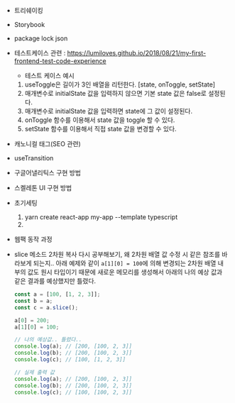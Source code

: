 - 트리쉐이킹
- Storybook
- package lock json
- 테스트케이스 관련 : https://lumiloves.github.io/2018/08/21/my-first-frontend-test-code-experience
  - 테스트 케이스 예시
  1. useToggle은 길이가 3인 배열을 리턴한다. [state, onToggle, setState]
  2. 매개변수로 initialState 값을 입력하지 않으면 기본 state 값은 false로 설정된다.
  3. 매개변수로 initialState 값을 입력하면 state에 그 값이 설정된다.
  4. onToggle 함수를 이용해서 state 값을 toggle 할 수 있다.
  5. setState 함수를 이용해서 직접 state 값을 변경할 수 있다.
- 캐노니컬 태그(SEO 관련)
- useTransition
- 구글어낼리틱스 구현 방법
- 스켈레톤 UI 구현 방법
- 초기세팅
  1. yarn create react-app my-app --template typescript
  2.
- 웹팩 동작 과정
- slice 메소드 2차원 복사 다시 공부해보기, 왜 2차원 배열 값 수정 시 같은 참조를 바라보게 되는지.. 아래 예제와 같이 `a[1][0] = 100`에 의해 변경되는 2차원 배열 내부의 값도 원시 타입이기 때문에 새로운 메모리를 생성해서 아래의 나의 예상 값과 같은 결과를 예상했지만 틀렸다.

  ```js
  const a = [100, [1, 2, 3]];
  const b = a;
  const c = a.slice();

  a[0] = 200;
  a[1][0] = 100;

  // 나의 예상값.. 틀렸다..
  console.log(a); // [200, [100, 2, 3]]
  console.log(b); // [200, [100, 2, 3]]
  console.log(c); // [100, [1, 2, 3]]

  // 실제 출력 값
  console.log(a); // [200, [100, 2, 3]]
  console.log(b); // [200, [100, 2, 3]]
  console.log(c); // [100, [100, 2, 3]]
  ```
